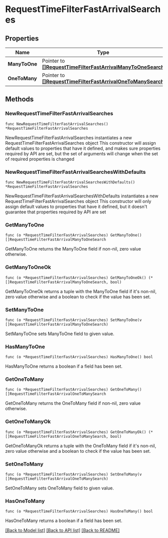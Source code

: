 # RequestTimeFilterFastArrivalSearches

## Properties

Name | Type | Description | Notes
------------ | ------------- | ------------- | -------------
**ManyToOne** | Pointer to [**[]RequestTimeFilterFastArrivalManyToOneSearch**](RequestTimeFilterFastArrivalManyToOneSearch.md) |  | [optional] 
**OneToMany** | Pointer to [**[]RequestTimeFilterFastArrivalOneToManySearch**](RequestTimeFilterFastArrivalOneToManySearch.md) |  | [optional] 

## Methods

### NewRequestTimeFilterFastArrivalSearches

`func NewRequestTimeFilterFastArrivalSearches() *RequestTimeFilterFastArrivalSearches`

NewRequestTimeFilterFastArrivalSearches instantiates a new RequestTimeFilterFastArrivalSearches object
This constructor will assign default values to properties that have it defined,
and makes sure properties required by API are set, but the set of arguments
will change when the set of required properties is changed

### NewRequestTimeFilterFastArrivalSearchesWithDefaults

`func NewRequestTimeFilterFastArrivalSearchesWithDefaults() *RequestTimeFilterFastArrivalSearches`

NewRequestTimeFilterFastArrivalSearchesWithDefaults instantiates a new RequestTimeFilterFastArrivalSearches object
This constructor will only assign default values to properties that have it defined,
but it doesn't guarantee that properties required by API are set

### GetManyToOne

`func (o *RequestTimeFilterFastArrivalSearches) GetManyToOne() []RequestTimeFilterFastArrivalManyToOneSearch`

GetManyToOne returns the ManyToOne field if non-nil, zero value otherwise.

### GetManyToOneOk

`func (o *RequestTimeFilterFastArrivalSearches) GetManyToOneOk() (*[]RequestTimeFilterFastArrivalManyToOneSearch, bool)`

GetManyToOneOk returns a tuple with the ManyToOne field if it's non-nil, zero value otherwise
and a boolean to check if the value has been set.

### SetManyToOne

`func (o *RequestTimeFilterFastArrivalSearches) SetManyToOne(v []RequestTimeFilterFastArrivalManyToOneSearch)`

SetManyToOne sets ManyToOne field to given value.

### HasManyToOne

`func (o *RequestTimeFilterFastArrivalSearches) HasManyToOne() bool`

HasManyToOne returns a boolean if a field has been set.

### GetOneToMany

`func (o *RequestTimeFilterFastArrivalSearches) GetOneToMany() []RequestTimeFilterFastArrivalOneToManySearch`

GetOneToMany returns the OneToMany field if non-nil, zero value otherwise.

### GetOneToManyOk

`func (o *RequestTimeFilterFastArrivalSearches) GetOneToManyOk() (*[]RequestTimeFilterFastArrivalOneToManySearch, bool)`

GetOneToManyOk returns a tuple with the OneToMany field if it's non-nil, zero value otherwise
and a boolean to check if the value has been set.

### SetOneToMany

`func (o *RequestTimeFilterFastArrivalSearches) SetOneToMany(v []RequestTimeFilterFastArrivalOneToManySearch)`

SetOneToMany sets OneToMany field to given value.

### HasOneToMany

`func (o *RequestTimeFilterFastArrivalSearches) HasOneToMany() bool`

HasOneToMany returns a boolean if a field has been set.


[[Back to Model list]](../README.md#documentation-for-models) [[Back to API list]](../README.md#documentation-for-api-endpoints) [[Back to README]](../README.md)



